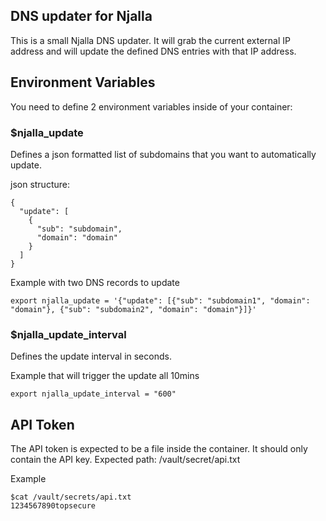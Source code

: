 ## DNS updater for Njalla

This is a small Njalla DNS updater. 
It will grab the current external IP address and will update the defined DNS entries with that IP address.

## Environment Variables

You need to define 2 environment variables inside of your container:

### $njalla_update

Defines a json formatted list of subdomains that you want to automatically update.

json structure:
```
{
  "update": [
    {
      "sub": "subdomain",
      "domain": "domain"
    }
  ]
}
```

Example with two DNS records to update
```
export njalla_update = '{"update": [{"sub": "subdomain1", "domain": "domain"}, {"sub": "subdomain2", "domain": "domain"}]}'
```

### $njalla_update_interval 
Defines the update interval in seconds.

Example that will trigger the update all 10mins
```
export njalla_update_interval = "600" 
```

## API Token
The API token is expected to be a file inside the container. It should only contain the API key. Expected path: /vault/secret/api.txt

Example
```
$cat /vault/secrets/api.txt
1234567890topsecure
```
